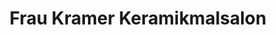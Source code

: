 ---
title: "Frau Kramer Keramikmalsalon"
url: /bonn/frau-kramer-keramikmalsalon/
shop: Haushaltsartikel
---